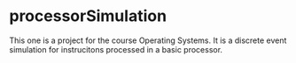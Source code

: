 # processorSimulation
This one is a project for the course Operating Systems. It is a discrete event simulation for instrucitons processed in a basic processor.
